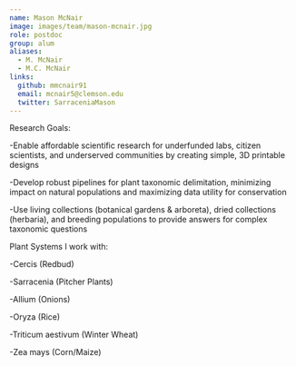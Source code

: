 ```yaml
---
name: Mason McNair
image: images/team/mason-mcnair.jpg
role: postdoc
group: alum
aliases:
  - M. McNair
  - M.C. McNair
links:
  github: mmcnair91
  email: mcnair5@clemson.edu
  twitter: SarraceniaMason
---
```


Research Goals:

-Enable affordable scientific research for underfunded labs, citizen scientists, and underserved communities by creating simple, 3D printable designs

-Develop robust pipelines for plant taxonomic delimitation, minimizing impact on natural populations and maximizing data utility for conservation

-Use living collections (botanical gardens & arboreta), dried collections (herbaria), and breeding populations to provide answers for complex taxonomic questions

Plant Systems I work with:

-Cercis (Redbud)

-Sarracenia (Pitcher Plants)

-Allium (Onions)

-Oryza (Rice)

-Triticum aestivum (Winter Wheat)

-Zea mays (Corn/Maize)
